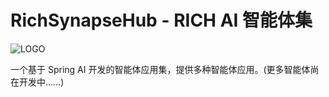 # RichSynapseHub - RICH AI 智能体集
        
![LOGO](https://rich-tams.oss-cn-beijing.aliyuncs.com/RichSynapseHub/LOGOSM.png "LOGO.jpg")        
     
一个基于 Spring AI 开发的智能体应用集，提供多种智能体应用。(更多智能体尚在开发中......)
